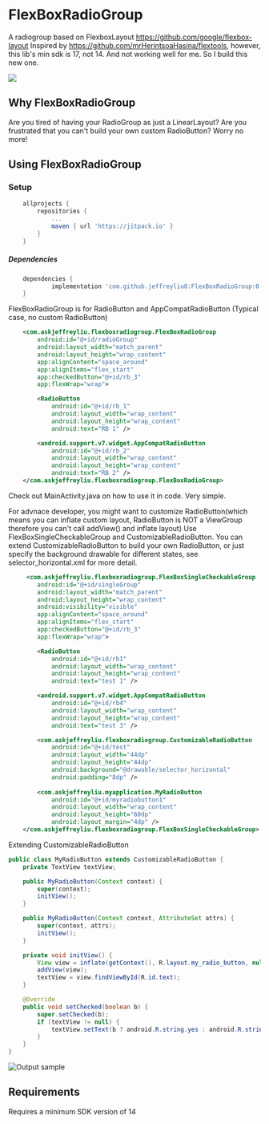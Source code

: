 # FlexBoxRadioGroup
A radiogroup based on FlexboxLayout https://github.com/google/flexbox-layout
Inspired by https://github.com/mrHerintsoaHasina/flextools, however, this lib's min sdk is 17, not 14. And not working well for me. So I build this new one.


[![](https://jitpack.io/v/jeffreyliu8/FlexBoxRadioGroup.svg)](https://jitpack.io/#jeffreyliu8/FlexBoxRadioGroup)

Why FlexBoxRadioGroup
----------------
Are you tired of having your RadioGroup as just a LinearLayout? Are you frustrated that you can't build your own custom RadioButton? Worry no more!

Using FlexBoxRadioGroup
----------------

### Setup
```groovy
	allprojects {
		repositories {
			...
			maven { url 'https://jitpack.io' }
		}
	}
```


##### Dependencies
```groovy
	dependencies {
	        implementation 'com.github.jeffreyliu8:FlexBoxRadioGroup:0.0.6'
	}
```
FlexBoxRadioGroup is for RadioButton and AppCompatRadioButton (Typical case, no custom RadioButton)
````xml
    <com.askjeffreyliu.flexboxradiogroup.FlexBoxRadioGroup
        android:id="@+id/radioGroup"
        android:layout_width="match_parent"
        android:layout_height="wrap_content"
        app:alignContent="space_around"
        app:alignItems="flex_start"
        app:checkedButton="@+id/rb_3"
        app:flexWrap="wrap">

        <RadioButton
            android:id="@+id/rb_1"
            android:layout_width="wrap_content"
            android:layout_height="wrap_content"
            android:text="RB 1" />

        <android.support.v7.widget.AppCompatRadioButton
            android:id="@+id/rb_2"
            android:layout_width="wrap_content"
            android:layout_height="wrap_content"
            android:text="RB 2" />
    </com.askjeffreyliu.flexboxradiogroup.FlexBoxRadioGroup>
````
Check out MainActivity.java on how to use it in code. Very simple.

For advnace developer, you might want to customize RadioButton(which means you can inflate custom layout, RadioButton is NOT a ViewGroup therefore you can't call addView() and inflate layout)
Use FlexBoxSingleCheckableGroup and CustomizableRadioButton. You can extend CustomizableRadioButton to build your own RadioButton, or just specify the background drawable for different states, see selector_horizontal.xml for more detail.
````xml
     <com.askjeffreyliu.flexboxradiogroup.FlexBoxSingleCheckableGroup
        android:id="@+id/singleGroup"
        android:layout_width="match_parent"
        android:layout_height="wrap_content"
        android:visibility="visible"
        app:alignContent="space_around"
        app:alignItems="flex_start"
        app:checkedButton="@+id/rb_3"
        app:flexWrap="wrap">

        <RadioButton
            android:id="@+id/rb1"
            android:layout_width="wrap_content"
            android:layout_height="wrap_content"
            android:text="test 1" />

        <android.support.v7.widget.AppCompatRadioButton
            android:id="@+id/rb4"
            android:layout_width="wrap_content"
            android:layout_height="wrap_content"
            android:text="test 3" />

        <com.askjeffreyliu.flexboxradiogroup.CustomizableRadioButton
            android:id="@+id/test"
            android:layout_width="44dp"
            android:layout_height="44dp"
            android:background="@drawable/selector_horizontal"
            android:padding="8dp" />
     
        <com.askjeffreyliu.myapplication.MyRadioButton
            android:id="@+id/myradiobutton1"
            android:layout_width="wrap_content"
            android:layout_height="60dp"
            android:layout_margin="4dp" />
    </com.askjeffreyliu.flexboxradiogroup.FlexBoxSingleCheckableGroup>
````

Extending CustomizableRadioButton
````java
public class MyRadioButton extends CustomizableRadioButton {
    private TextView textView;

    public MyRadioButton(Context context) {
        super(context);
        initView();
    }

    public MyRadioButton(Context context, AttributeSet attrs) {
        super(context, attrs);
        initView();
    }

    private void initView() {
        View view = inflate(getContext(), R.layout.my_radio_button, null);
        addView(view);
        textView = view.findViewById(R.id.text);
    }

    @Override
    public void setChecked(boolean b) {
        super.setChecked(b);
        if (textView != null) {
            textView.setText(b ? android.R.string.yes : android.R.string.no);
        }
    }
}
````

![Output sample](https://github.com/jeffreyliu8/FlexBoxRadioGroup/blob/master/screenshot.png)

Requirements
--------------
Requires a minimum SDK version of 14

